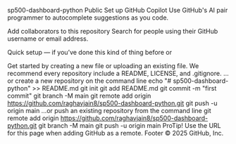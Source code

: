 sp500-dashboard-python
Public
Set up GitHub Copilot
Use GitHub's AI pair programmer to autocomplete suggestions as you code.

Add collaborators to this repository
Search for people using their GitHub username or email address.

Quick setup — if you’ve done this kind of thing before
or	
	
Get started by creating a new file or uploading an existing file. We recommend every repository include a README, LICENSE, and .gitignore.
…or create a new repository on the command line
echo "# sp500-dashboard-python" >> README.md
git init
git add README.md
git commit -m "first commit"
git branch -M main
git remote add origin https://github.com/raghavjain8/sp500-dashboard-python.git
git push -u origin main
…or push an existing repository from the command line
git remote add origin https://github.com/raghavjain8/sp500-dashboard-python.git
git branch -M main
git push -u origin main
 ProTip! Use the URL for this page when adding GitHub as a remote.
Footer
© 2025 GitHub, Inc.
